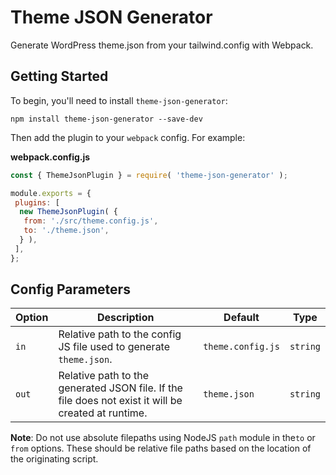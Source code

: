 # Theme JSON Generator

Generate WordPress theme.json from your tailwind.config with Webpack.

## Getting Started

To begin, you'll need to install `theme-json-generator`:

```console
npm install theme-json-generator --save-dev
```

Then add the plugin to your `webpack` config. For example:

**webpack.config.js**

```js
const { ThemeJsonPlugin } = require( 'theme-json-generator' );

module.exports = {
 plugins: [
  new ThemeJsonPlugin( {
   from: './src/theme.config.js',
   to: './theme.json',
  } ),
 ],
};
```

## Config Parameters

| Option  | Description                                                                                          | Default            | Type      |
|------- |----------------------------------------------------------------------------------------------------- |------------------- |---------- |
| `in`   | Relative path to the config JS file used to generate `theme.json`.                                   | `theme.config.js`  | `string`  |
| `out`  | Relative path to the generated JSON file. If the file does not exist it will be created at runtime.  | `theme.json`       | `string`  |

**Note**: Do not use absolute filepaths using NodeJS `path` module in the`to` or `from` options. These should be relative file paths based on the location of the originating script.
